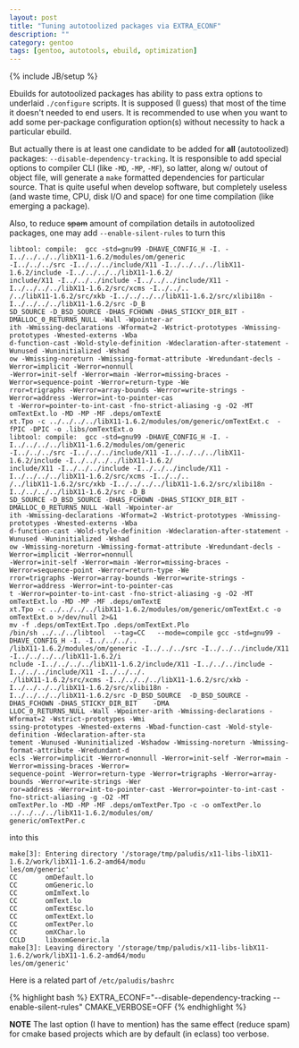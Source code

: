 ```yaml
---
layout: post
title: "Tuning autotoolized packages via EXTRA_ECONF"
description: ""
category: gentoo
tags: [gentoo, autotools, ebuild, optimization]
---
```

{% include JB/setup %}


Ebuilds for autotoolized packages has ability to pass extra options to underlaid
`./configure` scripts. It is supposed (I guess) that most of the time it doesn't needed to end users.
It is recommended to use when you want to add some per-package configuration option(s)
without necessity to hack a particular ebuild.

But actually there is at least one candidate to be added for **all**
(autotoolized) packages: `--disable-dependency-tracking`. It is responsible to add special options to 
compiler CLI (like `-MD`, `-MP`, `-MF`), so latter, along w/ outout of object file, will generate a 
`make` formatted dependencies for particular source. That is quite useful when develop software, but 
completely useless (and waste time, CPU, disk I/O and space) for one time compilation (like emerging 
a package).

Also, to reduce <del>spam</del> amount of compilation details in autotoolized packages,
one may add `--enable-silent-rules` to turn this

    libtool: compile:  gcc -std=gnu99 -DHAVE_CONFIG_H -I. -I../../../../libX11-1.6.2/modules/om/generic
    -I../../../src -I../../../include/X11 -I../../../../libX11-1.6.2/include -I../../../../libX11-1.6.2/
    include/X11 -I../../../include -I../../../include/X11 -I../../../../libX11-1.6.2/src/xcms -I../../..
    /../libX11-1.6.2/src/xkb -I../../../../libX11-1.6.2/src/xlibi18n -I../../../../libX11-1.6.2/src -D_B
    SD_SOURCE -D_BSD_SOURCE -DHAS_FCHOWN -DHAS_STICKY_DIR_BIT -DMALLOC_0_RETURNS_NULL -Wall -Wpointer-ar
    ith -Wmissing-declarations -Wformat=2 -Wstrict-prototypes -Wmissing-prototypes -Wnested-externs -Wba
    d-function-cast -Wold-style-definition -Wdeclaration-after-statement -Wunused -Wuninitialized -Wshad
    ow -Wmissing-noreturn -Wmissing-format-attribute -Wredundant-decls -Werror=implicit -Werror=nonnull 
    -Werror=init-self -Werror=main -Werror=missing-braces -Werror=sequence-point -Werror=return-type -We
    rror=trigraphs -Werror=array-bounds -Werror=write-strings -Werror=address -Werror=int-to-pointer-cas
    t -Werror=pointer-to-int-cast -fno-strict-aliasing -g -O2 -MT omTextExt.lo -MD -MP -MF .deps/omTextE
    xt.Tpo -c ../../../../libX11-1.6.2/modules/om/generic/omTextExt.c  -fPIC -DPIC -o .libs/omTextExt.o
    libtool: compile:  gcc -std=gnu99 -DHAVE_CONFIG_H -I. -I../../../../libX11-1.6.2/modules/om/generic 
    -I../../../src -I../../../include/X11 -I../../../../libX11-1.6.2/include -I../../../../libX11-1.6.2/
    include/X11 -I../../../include -I../../../include/X11 -I../../../../libX11-1.6.2/src/xcms -I../../..
    /../libX11-1.6.2/src/xkb -I../../../../libX11-1.6.2/src/xlibi18n -I../../../../libX11-1.6.2/src -D_B
    SD_SOURCE -D_BSD_SOURCE -DHAS_FCHOWN -DHAS_STICKY_DIR_BIT -DMALLOC_0_RETURNS_NULL -Wall -Wpointer-ar
    ith -Wmissing-declarations -Wformat=2 -Wstrict-prototypes -Wmissing-prototypes -Wnested-externs -Wba
    d-function-cast -Wold-style-definition -Wdeclaration-after-statement -Wunused -Wuninitialized -Wshad
    ow -Wmissing-noreturn -Wmissing-format-attribute -Wredundant-decls -Werror=implicit -Werror=nonnull 
    -Werror=init-self -Werror=main -Werror=missing-braces -Werror=sequence-point -Werror=return-type -We
    rror=trigraphs -Werror=array-bounds -Werror=write-strings -Werror=address -Werror=int-to-pointer-cas
    t -Werror=pointer-to-int-cast -fno-strict-aliasing -g -O2 -MT omTextExt.lo -MD -MP -MF .deps/omTextE
    xt.Tpo -c ../../../../libX11-1.6.2/modules/om/generic/omTextExt.c -o omTextExt.o >/dev/null 2>&1
    mv -f .deps/omTextExt.Tpo .deps/omTextExt.Plo
    /bin/sh ../../../libtool  --tag=CC   --mode=compile gcc -std=gnu99 -DHAVE_CONFIG_H -I. -I../../../..
    /libX11-1.6.2/modules/om/generic -I../../../src -I../../../include/X11  -I../../../../libX11-1.6.2/i
    nclude -I../../../../libX11-1.6.2/include/X11 -I../../../include -I../../../include/X11 -I../../../.
    ./libX11-1.6.2/src/xcms -I../../../../libX11-1.6.2/src/xkb -I../../../../libX11-1.6.2/src/xlibi18n -
    I../../../../libX11-1.6.2/src -D_BSD_SOURCE  -D_BSD_SOURCE -DHAS_FCHOWN -DHAS_STICKY_DIR_BIT    -DMA
    LLOC_0_RETURNS_NULL -Wall -Wpointer-arith -Wmissing-declarations -Wformat=2 -Wstrict-prototypes -Wmi
    ssing-prototypes -Wnested-externs -Wbad-function-cast -Wold-style-definition -Wdeclaration-after-sta
    tement -Wunused -Wuninitialized -Wshadow -Wmissing-noreturn -Wmissing-format-attribute -Wredundant-d
    ecls -Werror=implicit -Werror=nonnull -Werror=init-self -Werror=main -Werror=missing-braces -Werror=
    sequence-point -Werror=return-type -Werror=trigraphs -Werror=array-bounds -Werror=write-strings -Wer
    ror=address -Werror=int-to-pointer-cast -Werror=pointer-to-int-cast -fno-strict-aliasing -g -O2 -MT 
    omTextPer.lo -MD -MP -MF .deps/omTextPer.Tpo -c -o omTextPer.lo ../../../../libX11-1.6.2/modules/om/
    generic/omTextPer.c

into this

    make[3]: Entering directory '/storage/tmp/paludis/x11-libs-libX11-1.6.2/work/libX11-1.6.2-amd64/modu
    les/om/generic'
    CC       omDefault.lo
    CC       omGeneric.lo
    CC       omImText.lo
    CC       omText.lo
    CC       omTextEsc.lo
    CC       omTextExt.lo
    CC       omTextPer.lo
    CC       omXChar.lo
    CCLD     libxomGeneric.la
    make[3]: Leaving directory '/storage/tmp/paludis/x11-libs-libX11-1.6.2/work/libX11-1.6.2-amd64/modu
    les/om/generic'

Here is a related part of `/etc/paludis/bashrc`

{% highlight bash %}
EXTRA_ECONF="--disable-dependency-tracking --enable-silent-rules"
CMAKE_VERBOSE=OFF
{% endhighlight %}

**NOTE** The last option (I have to mention) has the same effect (reduce spam) for cmake based projects which
are by default (in eclass) too verbose.
